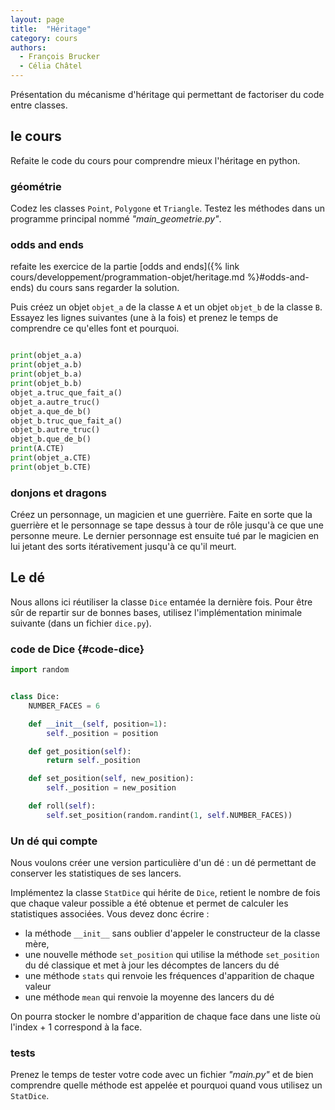 ```yaml
---
layout: page
title:  "Héritage"
category: cours
authors: 
  - François Brucker
  - Célia Châtel
---
```


Présentation du mécanisme d'héritage qui permettant de factoriser du code entre classes.

## le cours

Refaite le code du cours pour comprendre mieux l'héritage en python.

### géométrie

Codez les classes `Point`, `Polygone` et `Triangle`. Testez les méthodes dans un programme principal nommé *"main_geometrie.py"*.

### odds and ends

refaite les exercice de la partie [odds and ends]({% link cours/developpement/programmation-objet/heritage.md %}#odds-and-ends) du cours sans regarder la solution.

Puis créez un objet `objet_a` de la classe `A` et un objet `objet_b` de la classe `B`. Essayez les lignes suivantes (une à la
fois) et prenez le temps de comprendre ce qu'elles font et pourquoi.

```python

print(objet_a.a)
print(objet_a.b)
print(objet_b.a)
print(objet_b.b)
objet_a.truc_que_fait_a()
objet_a.autre_truc()
objet_a.que_de_b()
objet_b.truc_que_fait_a()
objet_b.autre_truc()
objet_b.que_de_b()
print(A.CTE)
print(objet_a.CTE)
print(objet_b.CTE)
```

### donjons et dragons

Créez un personnage, un magicien et une guerrière. Faite en sorte que la guerrière et le personnage se tape dessus à tour de rôle jusqu'à ce que une personne meure. Le dernier personnage est ensuite tué par le magicien en lui jetant des sorts itérativement jusqu'à ce qu'il meurt.

## Le dé

Nous allons ici réutiliser la classe `Dice` entamée la dernière fois. Pour être sûr de repartir sur de bonnes bases, utilisez l'implémentation minimale suivante (dans un fichier `dice.py`).

### code de Dice {#code-dice}

```python
import random


class Dice:
    NUMBER_FACES = 6

    def __init__(self, position=1):
        self._position = position

    def get_position(self):
        return self._position

    def set_position(self, new_position):
        self._position = new_position

    def roll(self):
        self.set_position(random.randint(1, self.NUMBER_FACES))
```

### Un dé qui compte

Nous voulons créer une version particulière d'un dé : un dé permettant de conserver les statistiques de ses lancers.

Implémentez la classe `StatDice` qui hérite de `Dice`, retient le nombre de fois que chaque valeur possible a été obtenue et permet de calculer les statistiques associées. Vous devez donc écrire :

* la méthode `__init__` sans oublier d'appeler le constructeur de la classe mère,
* une nouvelle méthode `set_position` qui utilise la méthode `set_position` du dé classique et met à jour les décomptes de lancers du dé
* une méthode `stats` qui renvoie les fréquences d'apparition de chaque valeur
* une méthode `mean` qui renvoie la moyenne des lancers du dé

On pourra stocker le nombre d'apparition de chaque face dans une liste où l'index + 1 correspond à la face.

### tests

Prenez le temps de tester votre code avec un fichier *"main.py"* et de bien comprendre quelle méthode est appelée et pourquoi quand vous utilisez un `StatDice`.
